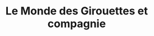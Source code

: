 ---
title: "Le Monde des Girouettes et compagnie"
url: /la-gacilly/le-monde-des-girouettes-et-compagnie/
shop: art
---